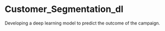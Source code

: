 # Customer_Segmentation_dl
 Developing a deep learning model to predict the outcome of the campaign.
